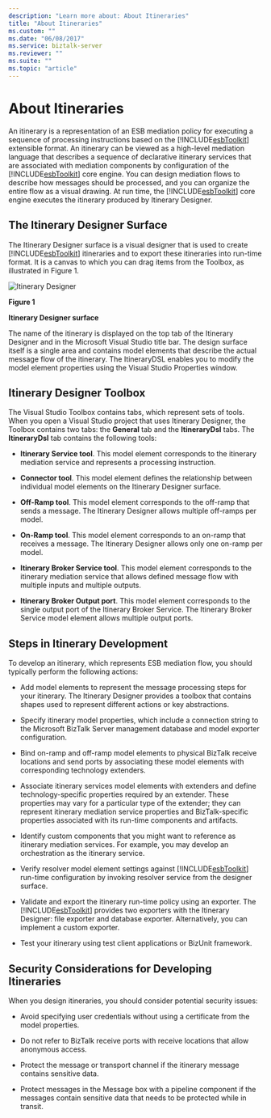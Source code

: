 ```yaml
---
description: "Learn more about: About Itineraries"
title: "About Itineraries"
ms.custom: ""
ms.date: "06/08/2017"
ms.service: biztalk-server
ms.reviewer: ""
ms.suite: ""
ms.topic: "article"
---
```

# About Itineraries
An itinerary is a representation of an ESB mediation policy for executing a sequence of processing instructions based on the [!INCLUDE[esbToolkit](../includes/esbtoolkit-md.md)] extensible format. An itinerary can be viewed as a high-level mediation language that describes a sequence of declarative itinerary services that are associated with mediation components by configuration of the [!INCLUDE[esbToolkit](../includes/esbtoolkit-md.md)] core engine. You can design mediation flows to describe how messages should be processed, and you can organize the entire flow as a visual drawing. At run time, the [!INCLUDE[esbToolkit](../includes/esbtoolkit-md.md)] core engine executes the itinerary produced by Itinerary Designer.  
  
## The Itinerary Designer Surface  
 The Itinerary Designer surface is a visual designer that is used to create [!INCLUDE[esbToolkit](../includes/esbtoolkit-md.md)] itineraries and to export these itineraries into run-time format. It is a canvas to which you can drag items from the Toolbox, as illustrated in Figure 1.  
  
 ![Itinerary Designer](../esb-toolkit/media/ch5-itinerarydesigner.gif "Ch5-ItineraryDesigner")  
  
 **Figure 1**  
  
 **Itinerary Designer surface**  
  
 The name of the itinerary is displayed on the top tab of the Itinerary Designer and in the Microsoft Visual Studio title bar. The design surface itself is a single area and contains model elements that describe the actual message flow of the itinerary. The ItineraryDSL enables you to modify the model element properties using the Visual Studio Properties window.  
  
## Itinerary Designer Toolbox  
 The Visual Studio Toolbox contains tabs, which represent sets of tools. When you open a Visual Studio project that uses Itinerary Designer, the Toolbox contains two tabs: the **General** tab and the **ItineraryDsl** tabs. The **ItineraryDsl** tab contains the following tools:  
  
-   **Itinerary Service tool**. This model element corresponds to the itinerary mediation service and represents a processing instruction.  
  
-   **Connector tool**. This model element defines the relationship between individual model elements on the Itinerary Designer surface.  
  
-   **Off-Ramp tool**. This model element corresponds to the off-ramp that sends a message. The Itinerary Designer allows multiple off-ramps per model.  
  
-   **On-Ramp tool**. This model element corresponds to an on-ramp that receives a message. The Itinerary Designer allows only one on-ramp per model.  
  
-   **Itinerary Broker Service tool**. This model element corresponds to the itinerary mediation service that allows defined message flow with multiple inputs and multiple outputs.  
  
-   **Itinerary Broker Output port**. This model element corresponds to the single output port of the Itinerary Broker Service. The Itinerary Broker Service model element allows multiple output ports.  
  
## Steps in Itinerary Development  
 To develop an itinerary, which represents ESB mediation flow, you should typically perform the following actions:  
  
- Add model elements to represent the message processing steps for your itinerary. The Itinerary Designer provides a toolbox that contains shapes used to represent different actions or key abstractions.  
  
- Specify itinerary model properties, which include a connection string to the Microsoft BizTalk Server management database and model exporter configuration.  
  
- Bind on-ramp and off-ramp model elements to physical BizTalk receive locations and send ports by associating these model elements with corresponding technology extenders.  
  
- Associate itinerary services model elements with extenders and define technology-specific properties required by an extender. These properties may vary for a particular type of the extender; they can represent itinerary mediation service properties and BizTalk-specific properties associated with its run-time components and artifacts.  
  
- Identify custom components that you might want to reference as itinerary mediation services. For example, you may develop an orchestration as the itinerary service.  
  
- Verify resolver model element settings against [!INCLUDE[esbToolkit](../includes/esbtoolkit-md.md)] run-time configuration by invoking resolver service from the designer surface.  
  
- Validate and export the itinerary run-time policy using an exporter. The [!INCLUDE[esbToolkit](../includes/esbtoolkit-md.md)] provides two exporters with the Itinerary Designer: file exporter and database exporter. Alternatively, you can implement a custom exporter.  
  
- Test your itinerary using test client applications or BizUnit framework.  
  
## Security Considerations for Developing Itineraries  
 When you design itineraries, you should consider potential security issues:  
  
-   Avoid specifying user credentials without using a certificate from the model properties.  
  
-   Do not refer to BizTalk receive ports with receive locations that allow anonymous access.  
  
-   Protect the message or transport channel if the itinerary message contains sensitive data.  
  
-   Protect messages in the Message box with a pipeline component if the messages contain sensitive data that needs to be protected while in transit.
